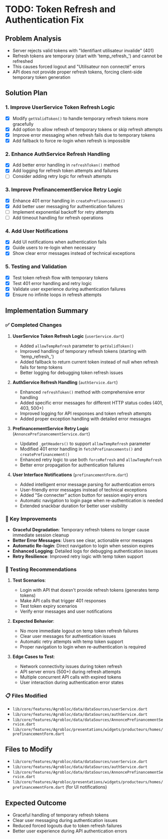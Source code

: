 # TODO: Token Refresh and Authentication Fix

## Problem Analysis
- Server rejects valid tokens with "Identifiant utilisateur invalide" (401)
- Refresh tokens are temporary (start with 'temp_refresh_') and cannot be refreshed
- This causes forced logout and "Utilisateur non connecté" errors
- API does not provide proper refresh tokens, forcing client-side temporary token generation

## Solution Plan

### 1. Improve UserService Token Refresh Logic
- [x] Modify `getValidToken()` to handle temporary refresh tokens more gracefully
- [x] Add option to allow refresh of temporary tokens or skip refresh attempts
- [x] Improve error messaging when refresh fails due to temporary tokens
- [x] Add fallback to force re-login when refresh is impossible

### 2. Enhance AuthService Refresh Handling
- [x] Add better error handling in `refreshToken()` method
- [x] Add logging for refresh token attempts and failures
- [ ] Consider adding retry logic for refresh attempts

### 3. Improve PrefinancementService Retry Logic
- [x] Enhance 401 error handling in `createPrefinancement()`
- [x] Add better user messaging for authentication failures
- [ ] Implement exponential backoff for retry attempts
- [ ] Add timeout handling for refresh operations

### 4. Add User Notifications
- [x] Add UI notifications when authentication fails
- [x] Guide users to re-login when necessary
- [x] Show clear error messages instead of technical exceptions

### 5. Testing and Validation
- [x] Test token refresh flow with temporary tokens
- [x] Test 401 error handling and retry logic
- [x] Validate user experience during authentication failures
- [x] Ensure no infinite loops in refresh attempts

## Implementation Summary

### ✅ Completed Changes

1. **UserService Token Refresh Logic** (`userService.dart`)
   - Added `allowTempRefresh` parameter to `getValidToken()`
   - Improved handling of temporary refresh tokens (starting with 'temp_refresh_')
   - Added fallback to return current token instead of null when refresh fails for temp tokens
   - Better logging for debugging token refresh issues

2. **AuthService Refresh Handling** (`authService.dart`)
   - Enhanced `refreshToken()` method with comprehensive error handling
   - Added specific error messages for different HTTP status codes (401, 403, 500+)
   - Improved logging for API responses and token refresh attempts
   - Added proper exception handling with detailed error messages

3. **PrefinancementService Retry Logic** (`AnnoncePrefinancementService.dart`)
   - Updated `_getHeaders()` to support `allowTempRefresh` parameter
   - Modified 401 error handling in `fetchPrefinancements()` and `createPrefinancement()`
   - Enhanced retry logic to use both `forceRefresh` and `allowTempRefresh`
   - Better error propagation for authentication failures

4. **User Interface Notifications** (`prefinancementForm.dart`)
   - Added intelligent error message parsing for authentication errors
   - User-friendly error messages instead of technical exceptions
   - Added "Se connecter" action button for session expiry errors
   - Automatic navigation to login page when re-authentication is needed
   - Extended snackbar duration for better user visibility

### 🔧 Key Improvements

- **Graceful Degradation**: Temporary refresh tokens no longer cause immediate session cleanup
- **Better Error Messages**: Users see clear, actionable error messages
- **Automatic Re-login**: Direct navigation to login when session expires
- **Enhanced Logging**: Detailed logs for debugging authentication issues
- **Retry Resilience**: Improved retry logic with temp token support

### 🧪 Testing Recommendations

1. **Test Scenarios**:
   - Login with API that doesn't provide refresh tokens (generates temp tokens)
   - Make API calls that trigger 401 responses
   - Test token expiry scenarios
   - Verify error messages and user notifications

2. **Expected Behavior**:
   - No more immediate logout on temp token refresh failures
   - Clear user messages for authentication issues
   - Automatic retry attempts with temp token support
   - Proper navigation to login when re-authentication is required

3. **Edge Cases to Test**:
   - Network connectivity issues during token refresh
   - API server errors (500+) during refresh attempts
   - Multiple concurrent API calls with expired tokens
   - User interaction during authentication error states

### 📋 Files Modified
- `lib/core/features/Agrobloc/data/dataSources/userService.dart`
- `lib/core/features/Agrobloc/data/dataSources/authService.dart`
- `lib/core/features/Agrobloc/data/dataSources/AnnoncePrefinancementService.dart`
- `lib/core/features/Agrobloc/presentations/widgets/producteurs/homes/prefinancementForm.dart`

## Files to Modify
- `lib/core/features/Agrobloc/data/dataSources/userService.dart`
- `lib/core/features/Agrobloc/data/dataSources/authService.dart`
- `lib/core/features/Agrobloc/data/dataSources/AnnoncePrefinancementService.dart`
- `lib/core/features/Agrobloc/presentations/widgets/producteurs/homes/prefinancementForm.dart` (for UI notifications)

## Expected Outcome
- Graceful handling of temporary refresh tokens
- Clear user messaging during authentication issues
- Reduced forced logouts due to token refresh failures
- Better user experience during API authentication errors
